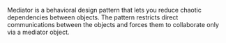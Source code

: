 ﻿Mediator is a behavioral design pattern that lets you reduce chaotic dependencies between objects. The pattern restricts direct communications between the objects and forces them to collaborate only via a mediator object.